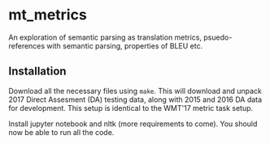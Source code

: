 # mt_metrics
An exploration of semantic parsing as translation metrics, psuedo-references with semantic parsing, properties of BLEU etc.

## Installation
Download all the necessary files using `make`. This will download and unpack 2017 Direct Assesment (DA) testing data, along with 2015 and 2016 DA data for development.
This setup is identical to the WMT'17 metric task setup.

Install jupyter notebook and nltk (more requirements to come). You should now be able to run all the code.
